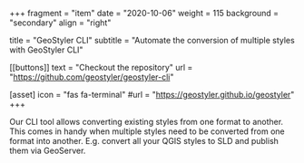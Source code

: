 +++
fragment = "item"
date = "2020-10-06"
weight = 115
background = "secondary"
align = "right"

title = "GeoStyler CLI"
subtitle = "Automate the conversion of multiple styles with GeoStyler CLI"

[[buttons]]
    text = "Checkout the repository"
    url = "https://github.com/geostyler/geostyler-cli"

[asset]
    icon = "fas fa-terminal"
    #url = "https://geostyler.github.io/geostyler"
+++

Our CLI tool allows converting existing styles from one format to another. This comes in handy
when multiple styles need to be converted from one format into another. E.g. convert all your
QGIS styles to SLD and publish them via GeoServer.
